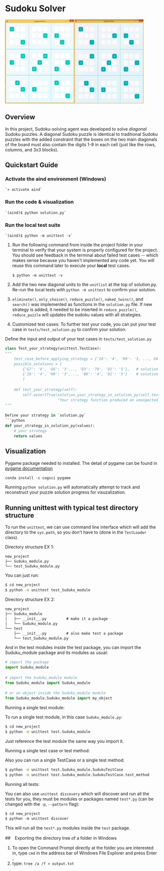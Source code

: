 # Sudoku Solver 

<a href="https://youtu.be/jCOnO2_pkOA"><img src="./images/Initial_state.PNG" alt="Overview" width="45%" height="275px"></a><a href="https://youtu.be/jCOnO2_pkOA"><img src="./images/sudoku_solver.gif" alt="Overview" width="45%" height="275px"></a>

## Overview

In this project, Sudoku-solving agent was developed to solve _diagonal_ Sudoku puzzles. A diagonal Sudoku puzzle is identical to traditional Sudoku puzzles with the added constraint that the boxes on the two main diagonals of the board must also contain the digits 1-9 in each cell (just like the rows, columns, and 3x3 blocks).

## Quickstart Guide

### Activate the aind environment (Windows)

    `> activate aind`

### Run the code & visualization

    `(aind)$ python solution.py`

### Run the local test suite

    `(aind)$ python -m unittest -v`

1. Run the following command from inside the project folder in your terminal to verify that your system is properly configured for the project. You should see feedback in the terminal about failed test cases -- which makes sense because you haven't implemented any code yet. You will reuse this command later to execute your **local** test cases.

    `$ python -m unittest -v`

1. Add the two new diagonal units to the `unitlist` at the top of solution.py. Re-run the local tests with `python -m unittest` to confirm your solution. 

2. `eliminate()`, `only_choice()`, `reduce_puzzle()`, `naked_twins()`, and `search()` was implemented as functions in the `solution.py` file. If new strategy is added, it needed to be inserted in `reduce_puzzle()`, `reduce_puzzle` will updates the sudoku values with all strategies. 

3. Customized test cases: To further test your code, you can put your test case in `tests/test_solution.py` to confirm your solution. 

Define the input and output of your test cases in `tests/test_solution.py` 
```python
class Test_your_strategy(unittest.TestCase):
"""
    test_case_before_applying_strategy = {'I6': '4', 'H9': '3, ..., D4': '237', 'D5': '347'}
    possible_solutions = [
        {'G7': '6', 'G6': '3'..., 'D3': '79', 'D1': '5'},   # solution 1
        {'I6': '4', 'H9': '3',..., 'B9': '4', 'D1': '5'}	# solution 2
        ]

    def test_your_strategy(self):    
        self.assertTrue(solution.your_strategy_in_solution_py(self.test_case_before_applying_strategy) in self.possible_solutions,
                        "Your strategy function produced an unexpected board.")
"""

Define your strategy in `solution.py`
```python
def your_strategy_in_solution_py(values):
    # your strategy
    return values
```

## Visualization

Pygame package needed to installed. The detail of pygame can be found in [pygame documentation](http://www.pygame.org/download.shtml)

```python
conda install -c cogsci pygame  
```

Running `python solution.py` will automatically attempt to track and reconstruct your puzzle solution progress for visuzalization.

## Running unittest with typical test directory structure

To run the `unittest`, we can use command line interface which will add the directory to the `sys.path`, so you don't have to (done in the `TestLoader` class).

Directory structure EX 1:
```
new_project
├── Suduku_module.py
└── test_Suduku_module.py
```
You can just run:

```bash
$ cd new_project
$ python -m unittest test_Suduku_module
```

Directory structure EX 2:
```
new_project
├── Suduku_module
│   ├── __init__.py         # make it a package
│   └── Suduku_module.py
└── test
    ├── __init__.py         # also make test a package
    └── test_Suduku_module.py
```

And in the test modules inside the test package, you can import the Suduku_module package and its modules as usual:

```python
# import the package
import Suduku_module

# import the Suduku_module module
from Suduku_module import Suduku_module

# or an object inside the Suduku_module module
from Suduku_module.Suduku_module import my_object
```

Running a single test module:

To run a single test module, in this case `Suduku_module.py`:

```bash
$ cd new_project
$ python -m unittest test.Suduku_module
```
Just reference the test module the same way you import it.

Running a single test case or test method:

Also you can run a single TestCase or a single test method:

```bash
$ python -m unittest test.Suduku_module.SudukuTestCase
$ python -m unittest test.Suduku_module.SudukuTestCase.test_method
```
Running all tests:

You can also use `unittest discovery` which will discover and run all the tests for you, they must be modules or packages named `test*.py` (can be changed with the `-p`, `--pattern` flag):

```python
$ cd new_project
$ python -m unittest discover
```
This will run all the `test*.py` modules inside the `test` package.

##　Exporting the directory tree of a folder in Windows

1. To open the Command Prompt directly at the folder you are interested in, type `cmd` in the address bar of Windows File Explorer and press Enter , 
2. type: `tree /a /f > output.txt`